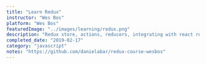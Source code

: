```yaml
---
title: "Learn Redux"
instructor: "Wes Bos"
platform: "Wes Bos"
featuredImage: "../images/learning/redux.png"
description: "Redux store, actions, reducers, integrating with react router, dispatching actions, state, reducers, composition."
completed_date: "2019-02-17"
category: "javascript"
notes: "https://github.com/danielabar/redux-course-wesbos"
---
```

